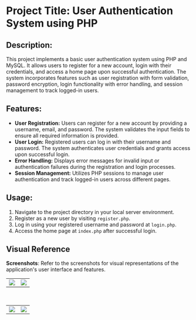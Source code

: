 # Project Title: User Authentication System using PHP

## Description:
This project implements a basic user authentication system using PHP and MySQL. It allows users to register for a new account, login with their credentials, and access a home page upon successful authentication. The system incorporates features such as user registration with form validation, password encryption, login functionality with error handling, and session management to track logged-in users.

## Features:
- **User Registration:** Users can register for a new account by providing a username, email, and password. The system validates the input fields to ensure all required information is provided.
- **User Login:** Registered users can log in with their username and password. The system authenticates user credentials and grants access upon successful login.
- **Error Handling:** Displays error messages for invalid input or authentication failures during the registration and login processes.
- **Session Management:** Utilizes PHP sessions to manage user authentication and track logged-in users across different pages.

## Usage:
1. Navigate to the project directory in your local server environment.
2. Register as a new user by visiting `register.php`.
3. Log in using your registered username and password at `login.php`.
4. Access the home page at `index.php` after successful login.
   
## Visual Reference
**Screenshots**: Refer to the screenshots for visual representations of the application's user interface and features.
  
<table>

  <tr>
    <td valign="top"><img src="https://github.com/ganesh-vallabhareddy/User-Authentication-system-PHP/assets/110174850/ec293fc6-055d-4c00-bc61-bc6adf107cad
"></td>
    <td valign="top"><img src="https://github.com/ganesh-vallabhareddy/User-Authentication-system-PHP/assets/110174850/0a8acc83-9397-43da-8328-04b61d59244a
"></td>
    </td>
  </tr>
 </table>
<table>
&nbsp;
  <tr>
    <td valign="top"><img src="https://github.com/ganesh-vallabhareddy/User-Authentication-system-PHP/assets/110174850/707846ae-f740-4576-90aa-da45c6102f4e
"></td>
    <td valign="top"><img src="https://github.com/ganesh-vallabhareddy/User-Authentication-system-PHP/assets/110174850/fca7b89b-b893-4a8e-be50-189cfc5c5bbb
"></td>
    </td>
  </tr>
 </table>
